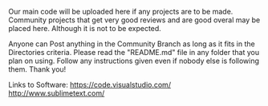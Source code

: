 Our main code will be uploaded here if any projects are to be made.
Community projects that get very good reviews and are good overal may be placed here. Although it is not to be expected.

Anyone can Post anything in the Community Branch as long as it fits in the Directories criteria.
Please read the "README.md" file in any folder that you plan on using.
Follow any instructions given even if nobody else is following them.
Thank you!

Links to Software:
  https://code.visualstudio.com/
  http://www.sublimetext.com/
